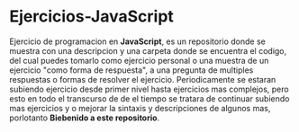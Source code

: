 # Ejercicios-JavaScript
Ejercicio de programacion en **JavaScript**, es un repositorio donde se muestra con una descripcion y 
una carpeta donde se encuentra el codigo, del cual puedes tomarlo como ejercicio personal o una muestra de un ejercicio
"como forma de respuesta", a una pregunta de multiples respuestas o formas de resolver el ejercicio. Periodicamente se estaran subiendo
ejercicio desde primer nivel hasta ejercicios mas complejos, pero esto en todo el transcurso de de el tiempo se tratara de continuar subiendo mas 
ejercicios y o mejorar la sintaxis y descripciones de algunos mas, porlotanto **Biebenido a este repositorio**.

